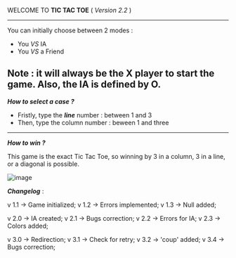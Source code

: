 WELCOME TO **TIC TAC TOE** ( *Version 2.2* )

----

You can initially choose between 2 modes : 
- You *VS* IA
- You *VS* a Friend

**Note** : it will always be the X player to start the game. Also, the IA is defined by O.
----

***How to select a case ?***
- Fristly, type the ***line*** number : between 1 and 3
- Then, type the column number : beween 1 and three

----

***How to win ?***

This game is the exact Tic Tac Toe, so winning by 3 in a column, 3 in a line, or a diagonal is possible.

![image](https://user-images.githubusercontent.com/81762192/143005413-faa5fc71-f041-440c-80a2-ac0fd72079c9.png)


***Changelog*** :

v 1.1 -> Game initialized;
v 1.2 -> Errors implemented;
v 1.3 -> Null added;

v 2.0 -> IA created;
v 2.1 -> Bugs correction;
v 2.2 -> Errors for IA;
v 2.3 -> Colors added;

v 3.0 -> Redirection;
v 3.1 -> Check for retry;
v 3.2 -> 'coup' added;
v 3.4 -> Bugs correction;

